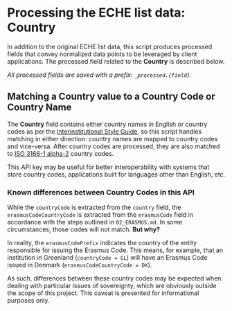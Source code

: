 # Processing the ECHE list data: Country

In addition to the original ECHE list data, this script produces processed fields that convey normalized data points to be leveraged by client applications. The processed field related to the **Country** is described below.

_All processed fields are saved with a prefix: `_processed.{field}`._

## Matching a Country value to a Country Code or Country Name

The **Country** field contains either country names in English or country codes as per the [Interinstitutional Style Guide](http://publications.europa.eu/code/en/en-5000600.htm), so this script handles matching in either direction: country names are mapped to country codes and vice-versa. After country codes are processed, they are also matched to [ISO 3166-1 alpha-2](https://en.wikipedia.org/wiki/ISO_3166-1_alpha-2) country codes.

This API key may be useful for better interoperability with systems that store country codes, applications built for languages other than English, etc.

### Known differences between Country Codes in this API

While the `countryCode` is extracted from the `country` field, the `erasmusCodeCountryCode` is extracted from the `erasmusCode` field in accordance with the steps outlined in `02_ERASMUS.md`. In some circumstances, those codes will not match. **But why?**

In reality, the `erasmusCodePrefix` indicates the country of the entity responsible for issuing the Erasmus Code. This means, for example, that an institution in Greenland (`countryCode = GL`) will have an Erasmus Code issued in Denmark (`erasmusCodeCountryCode = DK`).

As such, differences between these country codes may be expected when dealing with particular issues of sovereignty, which are obviously outside the scope of this project. This caveat is presented for informational purposes only.
